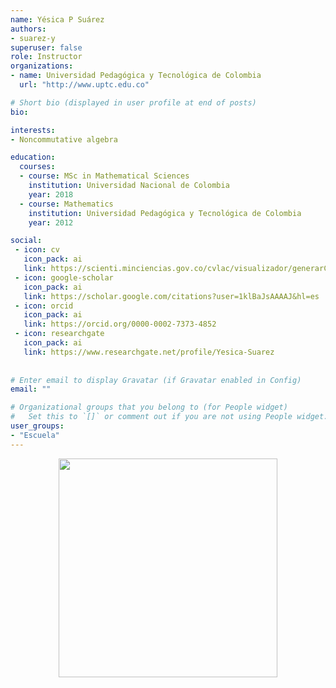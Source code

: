 ```yaml
---
name: Yésica P Suárez
authors:
- suarez-y
superuser: false
role: Instructor
organizations:
- name: Universidad Pedagógica y Tecnológica de Colombia
  url: "http://www.uptc.edu.co"

# Short bio (displayed in user profile at end of posts)
bio: 

interests:
- Noncommutative algebra

education:
  courses:
  - course: MSc in Mathematical Sciences
    institution: Universidad Nacional de Colombia
    year: 2018
  - course: Mathematics
    institution: Universidad Pedagógica y Tecnológica de Colombia
    year: 2012

social:
 - icon: cv
   icon_pack: ai
   link: https://scienti.minciencias.gov.co/cvlac/visualizador/generarCurriculoCv.do?cod_rh=0001361666
 - icon: google-scholar
   icon_pack: ai
   link: https://scholar.google.com/citations?user=1klBaJsAAAAJ&hl=es
 - icon: orcid
   icon_pack: ai
   link: https://orcid.org/0000-0002-7373-4852
 - icon: researchgate
   icon_pack: ai
   link: https://www.researchgate.net/profile/Yesica-Suarez
   
   
# Enter email to display Gravatar (if Gravatar enabled in Config)
email: ""

# Organizational groups that you belong to (for People widget)
#   Set this to `[]` or comment out if you are not using People widget.
user_groups:
- "Escuela"
---
```


<center><img src="https://matematicas.netlify.app/img/gs/suarez-y.png"  width="350"></center>

